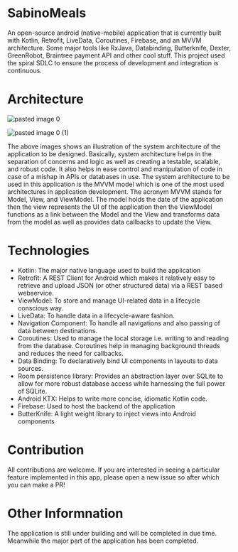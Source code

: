 # SabinoMeals

An open-source android (native-mobile) application that is currently built with Kotlin, Retrofit, LiveData, Coroutines, Firebase, and an MVVM architecture. Some major tools like RxJava, Databinding, Butterknife, Dexter, GreenRobot, Braintree payment API and other cool stuff. This project used the spiral SDLC to ensure the process of development and integration is continuous. 

# Architecture

![pasted image 0](https://user-images.githubusercontent.com/47984109/105698617-65f61280-5f06-11eb-8e3e-ed710f1423f8.png)

![pasted image 0 (1)](https://user-images.githubusercontent.com/47984109/105698770-a2c20980-5f06-11eb-9491-9ff4b002cd72.png)

The above images shows an illustration of the system architecture of the application to be designed. Basically, system architecture helps in the separation of concerns and logic as well as creating a testable, scalable, and robust code. It also helps in ease control and manipulation of code in case of a mishap in APIs or databases in use. The system architecture to be used in this application is the MVVM model which is one of the most used architectures in application development. The acronym MVVM stands for Model, View, and ViewModel. The model holds the date of the application then the view represents the UI of the application then the ViewModel functions as a link between the Model and the View and transforms data from the model as well as provides data callbacks to update the View.

# Technologies 
* Kotlin: The major native language used to build the application
* Retrofit: A REST Client for Android which makes it relatively easy to retrieve and upload JSON (or other structured data) via a REST based webservice.
* ViewModel: To store and manage UI-related data in a lifecycle conscious way.
* LiveData: To handle data in a lifecycle-aware fashion.
* Navigation Component: To handle all navigations and also passing of data between destinations.
* Coroutines: Used to manage the local storage i.e. writing to and reading from the database. Coroutines help in managing background threads and reduces the need for callbacks.
* Data Binding: To declaratively bind UI components in layouts to data sources.
* Room persistence library: Provides an abstraction layer over SQLite to allow for more robust database access while harnessing the full power of SQLite.
* Android KTX: Helps to write more concise, idiomatic Kotlin code.
* Firebase: Used to host the backend of the application
* ButterKnife: A light weight library to inject views into Android components 

# Contribution

All contributions are welcome. If you are interested in seeing a particular feature implemented in this app, please open a new issue so after which you can make a PR!

# Other Informnation

The application is still under building and will be completed in due time. Meanwhile the major part of the application has been completed. 



